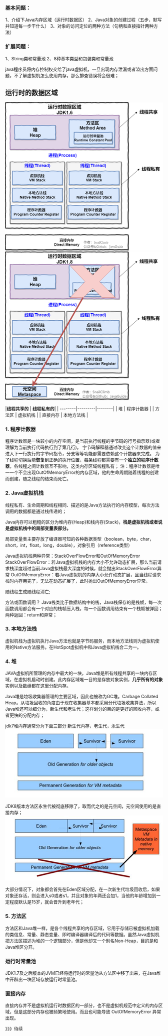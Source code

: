 ### 基本问题：
1、介绍下Java内存区域（运行时数据区）
2、Java对象的创建过程（五步，默写并知道每一步干什么）
3、对象的访问定位的两种方法（句柄和直接指针两种方法）
### 扩展问题：
1、String类和常量池
2、8种基本类型和包装类和常量池

java程序员将内存控制权交给了java虚拟机，一旦出现内存泄漏或者溢出方面问题，不了解虚拟机怎么使用内存，那么排查错误将会很难；

## 运行时的数据区域

![JVM运行时数据区域](img/JVM运行时数据区域.png)
![2019-3Java运行时数据区域JDK1.8](img/2019-3Java运行时数据区域JDK1.8.png)

|**线程共享的** | **线程私有的**|
| --------|---------|--------|
|      堆       |  程序计数器    |
|     方法区    |   虚拟机栈     |
|    直接内存   |  本地方法栈    |

### 1. 程序计数器
程序计数器是一块较小的内存空间，是当前执行线程的字节码的行号指示器(或者理解为当前执行代码执行到了第几行)。
字节码解释器通过改变这个计数器的值来进入下一行执行的字节码指令，分支等等功能都需要依赖这个计数器来完成。
为了线程切换后能**恢复**到正确的执行位置，每条线程都需要有一个**独立的程序计数器**，各线程之间计数器互不影响，这类内存区域线程私有；
注：程序计数器是唯一一个不会出现OutOfMemoryError的内存区域，他的生命周期随着线程的创建而创建，随之线程的结束而死亡。

### 2. Java虚拟机栈
线程私有、生命周期和线程相同、描述的是Java方法执行的内存模型，每次方法调用的数据都是通过栈传递的；

Java内存可以粗糙的区分为堆内存(Heap}和栈内存(Stack)，**栈是虚拟机栈或者说是虚拟机栈中的局部变量表部分。**

局部变量表主要存放了编译器可知的各种数据类型（boolean，byte，char，short，int，float，long，double），对象引用（reference类型）

Java虚拟机栈两种异常：StackOverFlowError和OutOfMemoryError
StackOverFlowError：若Java虚拟机栈的内存大小不允许动态扩展，那么当前请求栈深度超过当前Java虚拟栈最大深度的时候，就会抛出StackOverFlowError异常
OutOfMemoryError：若Java虚拟机的内存大小允许动态扩展，且当线程请求栈时内存用完了，无法在动态扩展了，此时抛出OutOfMemoryError异常。

随线程生成随线程消亡;

方法或函数调用？
Java栈类比于数据结构中的栈，Java栈保存的是栈帧，每一次函数调用都会有一个对应的栈帧压入栈，每一个函数调用结束有一个栈帧被弹回；
两种返回：return和异常；

### 3. 本地方法栈
虚拟机栈为虚拟机执行Java方法也就是字节码服务，而本地方法栈则为虚拟机使用的Native方法服务。在HotSpot虚拟机中和Java虚拟机栈合二为一。
### 4. 堆
JAVA虚拟机所管理的内存中最大的一块，Java堆是所有线程共享的一块内存区域，在虚拟机启动时创建。此内存区域唯一目的是存放对象实例，**几乎所有的对象**实例以及数组都在这里分配内存。

Java堆是垃圾收集器管理的主要区域，因此也被称为GC堆。Carbage Collated Heap。从垃圾回收的角度由于现在收集器基本都采用分代垃圾收集算法，所以Java堆还可以细分为，新生代和老生代；这样划分的目的是更好的回收内存，或者更快的分配内存；

jdk7堆内存通常分为下面三部分
新生代内存，老生代，永生代
![JVM堆内存结构-JDK7](img/JVM堆内存结构-JDK7.jpg)

JDK8版本方法区永生代被彻底移除了，取而代之的是元空间，元空间使用的是直接内存；
![JVM堆内存结构-jdk8](img/JVM堆内存结构-jdk8.jpg)

大部分情况下，对象都会首先在Eden区域分配，在一次新生代垃圾回收后，如果对象还存活，则会进入s0或者s1，并且对象的年两还会加1，当他的年龄增加到一定程度默认是15岁，就会晋升到老年代；

### 5. 方法区
方法区和Java堆一样，是各个线程共享的内存区域，它用于存储已被虚拟机加载的类信息、常量、静态变量、即时编译器编译后的代码等数据。虽然Java虚拟机把方法区描述为堆的一个逻辑部分，但是他却又一个别名Non-Heap，目的是和Java堆区分开。

### 运行时常量池
JDK1.7及之后版本的JVM已经将运行时的常量池从方法区中移了出来，在Java堆中开辟出一块区域存放运行时常量池。

### 直接内存
直接内存并不是虚拟机运行时数据区的一部分，也不是虚拟机规范中定义的内存区域，但是这部分内存也被频繁地使用。而且也可能导致 OutOfMemoryError 异常出现。


》》》待续
